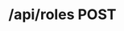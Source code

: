 #  /api/roles POST

<api-endpoint openapi-path="../../specifications/swagger.json" method="POST" endpoint="/api/roles"/>